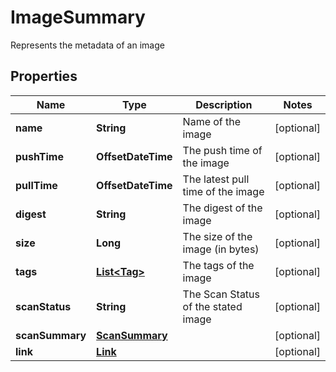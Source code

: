 

# ImageSummary

Represents the metadata of an image

## Properties

| Name | Type | Description | Notes |
|------------ | ------------- | ------------- | -------------|
|**name** | **String** | Name of the image |  [optional] |
|**pushTime** | **OffsetDateTime** | The push time of the image |  [optional] |
|**pullTime** | **OffsetDateTime** | The latest pull time of the image |  [optional] |
|**digest** | **String** | The digest of the image |  [optional] |
|**size** | **Long** | The size of the image (in bytes) |  [optional] |
|**tags** | [**List&lt;Tag&gt;**](Tag.md) | The tags of the image |  [optional] |
|**scanStatus** | **String** | The Scan Status of the stated image |  [optional] |
|**scanSummary** | [**ScanSummary**](ScanSummary.md) |  |  [optional] |
|**link** | [**Link**](Link.md) |  |  [optional] |



